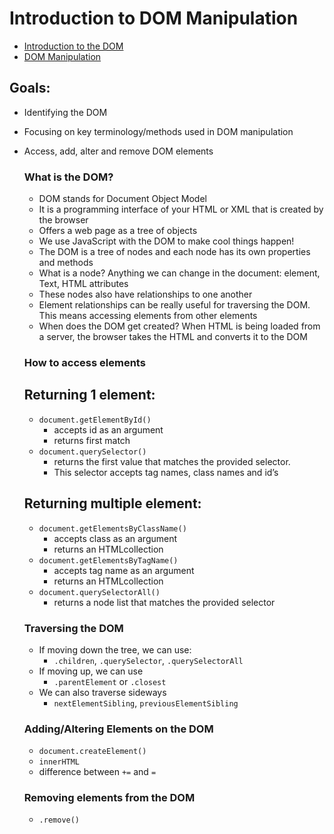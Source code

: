 # Introduction to DOM Manipulation

- [Introduction to the DOM](https://developer.mozilla.org/en-US/docs/Web/API/Document_Object_Model/Introduction)
- [DOM Manipulation](https://developer.mozilla.org/en-US/docs/Learn/JavaScript/Client-side_web_APIs/Manipulating_documents)

## Goals:
- Identifying the DOM 
- Focusing on key terminology/methods used in DOM manipulation 
- Access, add, alter and remove DOM elements

    ### What is the DOM?
    - DOM stands for Document Object Model
    - It is a programming interface of your HTML or XML that is created by the browser
    - Offers a web page as a tree of objects 
    - We use JavaScript with the DOM to make cool things happen!
    - The DOM is a tree of nodes and each node has its own properties and methods
    - What is a node? Anything we can change in the document: element, Text, HTML attributes
    - These nodes also have relationships to one another
    - Element relationships can be really useful for traversing the DOM. This means accessing elements from other elements 
    - When does the DOM get created? When HTML is being loaded from a server, the browser takes the HTML and converts it to the DOM

    ### How to access elements
    ## Returning 1 element:
    - `document.getElementById()` 
        - accepts id as an argument
        - returns first match 
    - `document.querySelector()`
        - returns the first value that matches the provided selector. 
        - This selector accepts tag names, class names and id’s
    ## Returning multiple element:
    - `document.getElementsByClassName()` 
        - accepts class as an argument
        - returns an HTMLcollection 
    - `document.getElementsByTagName()`
        - accepts tag name as an argument
        - returns an HTMLcollection
    - `document.querySelectorAll()` 
        - returns a node list that matches the provided selector

    ### Traversing the DOM
    - If moving down the tree, we can use:
        - `.children`, `.querySelector`, `.querySelectorAll`
    - If moving up, we can use
        - `.parentElement` or `.closest`
    - We can also traverse sideways
        - `nextElementSibling`, `previousElementSibling`

    ### Adding/Altering Elements on the DOM
    - `document.createElement()`
    - `innerHTML`
    - difference between `+=` and `=`

    ### Removing elements from the DOM
    - `.remove()`
